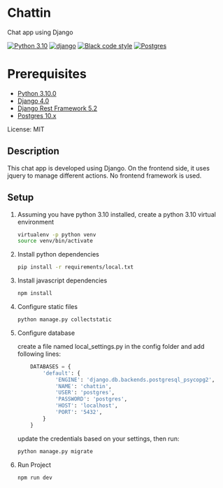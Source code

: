 # Chattin

Chat app using Django

[![Python 3.10](https://img.shields.io/badge/python-3.10-blue.svg)](https://www.python.org/downloads/release/python-3100/) [![django](https://img.shields.io/badge/django-4.0-green.svg)](https://docs.djangoproject.com/en/4.0/) [![Black code style](https://img.shields.io/badge/code%20style-black-000000.svg)](https://github.com/ambv/black) [![Postgres](https://img.shields.io/badge/postgres-10.x-blue.svg)](https://www.postgresql.org/download/)

# Prerequisites

- [Python 3.10.0](https://docs.python.org/3/)
- [Django 4.0](https://docs.djangoproject.com/en/4.0/)
- [Django Rest Framework 5.2](https://www.django-rest-framework.org/)
- [Postgres 10.x](https://www.postgresql.org/docs/10/index.html)

License: MIT

## Description

This chat app is developed using Django. On the frontend side, it uses jquery to manage different actions.
No frontend framework is used.

## Setup

1. Assuming you have python 3.10 installed, create a python 3.10 virtual environment

    ```bash
    virtualenv -p python venv
    source venv/bin/activate
    ```

2. Install python dependencies

    ```bash
    pip install -r requirements/local.txt
    ```

3. Install javascript dependencies

    ```bash
    npm install
    ```

4. Configure static files

    ```bash
    python manage.py collectstatic
    ```

5. Configure database

    create a file named local_settings.py in the config folder and add following lines:
    ```python
        DATABASES = {
            'default': {
                'ENGINE': 'django.db.backends.postgresql_psycopg2',
                'NAME': 'chattin',
                'USER': 'postgres',
                'PASSWORD': 'postgres',
                'HOST': 'localhost',
                'PORT': '5432',
            }
        }
    ```

    update the credentials based on your settings, then run:

    ```bash
    python manage.py migrate
    ```

6. Run Project

    ```bash
    npm run dev
    ```
